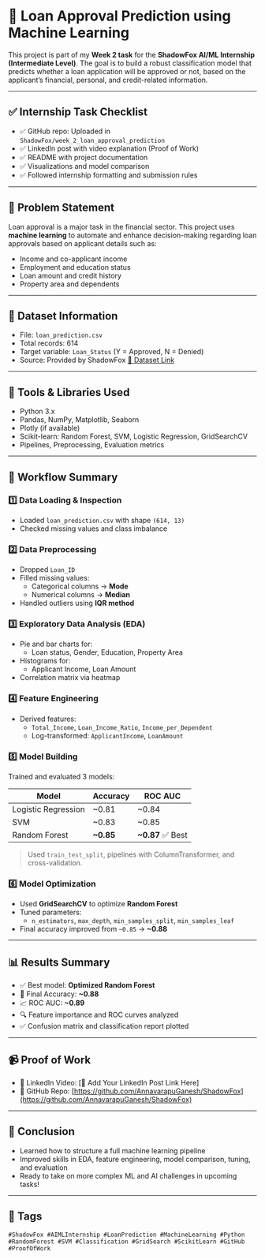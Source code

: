 # 🏦 Loan Approval Prediction using Machine Learning

This project is part of my **Week 2 task** for the **ShadowFox AI/ML Internship (Intermediate Level)**. The goal is to build a robust classification model that predicts whether a loan application will be approved or not, based on the applicant’s financial, personal, and credit-related information.

---

## ✅ Internship Task Checklist

- ✅ GitHub repo: Uploaded in `ShadowFox/week_2_loan_approval_prediction`
- ✅ LinkedIn post with video explanation (Proof of Work)
- ✅ README with project documentation
- ✅ Visualizations and model comparison
- ✅ Followed internship formatting and submission rules

---

## 🧠 Problem Statement

Loan approval is a major task in the financial sector. This project uses **machine learning** to automate and enhance decision-making regarding loan approvals based on applicant details such as:

- Income and co-applicant income
- Employment and education status
- Loan amount and credit history
- Property area and dependents

---

## 📁 Dataset Information

- File: `loan_prediction.csv`
- Total records: 614
- Target variable: `Loan_Status` (Y = Approved, N = Denied)
- Source: Provided by ShadowFox [📎 Dataset Link](https://drive.google.com/drive/folders/18nheKtzhesFv_M6DB081dcmvphQXs7st)

---

## 🧰 Tools & Libraries Used

- Python 3.x
- Pandas, NumPy, Matplotlib, Seaborn
- Plotly (if available)
- Scikit-learn: Random Forest, SVM, Logistic Regression, GridSearchCV
- Pipelines, Preprocessing, Evaluation metrics

---

## 🔄 Workflow Summary

### 1️⃣ Data Loading & Inspection
- Loaded `loan_prediction.csv` with shape `(614, 13)`
- Checked missing values and class imbalance

### 2️⃣ Data Preprocessing
- Dropped `Loan_ID`
- Filled missing values:
  - Categorical columns → **Mode**
  - Numerical columns → **Median**
- Handled outliers using **IQR method**

### 3️⃣ Exploratory Data Analysis (EDA)
- Pie and bar charts for:
  - Loan status, Gender, Education, Property Area
- Histograms for:
  - Applicant Income, Loan Amount
- Correlation matrix via heatmap

### 4️⃣ Feature Engineering
- Derived features:
  - `Total_Income`, `Loan_Income_Ratio`, `Income_per_Dependent`
  - Log-transformed: `ApplicantIncome`, `LoanAmount`

### 5️⃣ Model Building
Trained and evaluated 3 models:

| Model                | Accuracy | ROC AUC |
|---------------------|----------|---------|
| Logistic Regression | ~0.81    | ~0.84   |
| SVM                 | ~0.83    | ~0.85   |
| Random Forest       | **~0.85**| **~0.87** ✅ Best

> Used `train_test_split`, pipelines with ColumnTransformer, and cross-validation.

### 6️⃣ Model Optimization
- Used **GridSearchCV** to optimize **Random Forest**
- Tuned parameters:
  - `n_estimators`, `max_depth`, `min_samples_split`, `min_samples_leaf`
- Final accuracy improved from `~0.85` → **~0.88**

---

## 📊 Results Summary

- ✅ Best model: **Optimized Random Forest**
- 🎯 Final Accuracy: **~0.88**
- 📈 ROC AUC: **~0.89**
- 🔍 Feature importance and ROC curves analyzed
- ✅ Confusion matrix and classification report plotted

---

## 📹 Proof of Work

- 🎥 LinkedIn Video: [🔗 Add Your LinkedIn Post Link Here]
- 📁 GitHub Repo: [https://github.com/AnnavarapuGanesh/ShadowFox](https://github.com/AnnavarapuGanesh/ShadowFox)

---

## 🏁 Conclusion

- Learned how to structure a full machine learning pipeline
- Improved skills in EDA, feature engineering, model comparison, tuning, and evaluation
- Ready to take on more complex ML and AI challenges in upcoming tasks!

---

## 🔖 Tags

`#ShadowFox #AIMLInternship #LoanPrediction #MachineLearning #Python #RandomForest #SVM #Classification #GridSearch #ScikitLearn #GitHub #ProofOfWork`
